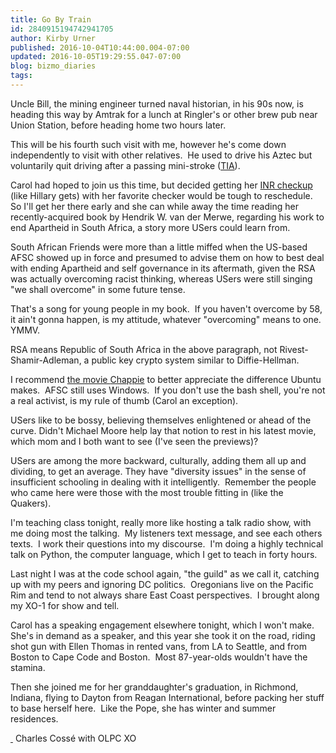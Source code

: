 ```yaml
---
title: Go By Train
id: 2840915194742941705
author: Kirby Urner
published: 2016-10-04T10:44:00.004-07:00
updated: 2016-10-05T19:29:55.047-07:00
blog: bizmo_diaries
tags: 
---
```


[](https://www.flickr.com/photos/kirbyurner/29372346763/in/dateposted-public/)

Uncle Bill, the mining engineer turned naval historian, in his 90s now, is heading this way by Amtrak for a lunch at Ringler's or other brew pub near Union Station, before heading home two hours later.

This will be his fourth such visit with me, however he's come down independently to visit with other relatives.  He used to drive his Aztec but voluntarily quit driving after a passing mini-stroke ([TIA](http://www.webmd.com/stroke/tc/transient-ischemic-attack-tia-topic-overview)).

Carol had hoped to join us this time, but decided getting her [INR checkup](http://www.webmd.com/dvt/tc/warfarin-and-vitamin-k-topic-overview) (like Hillary gets) with her favorite checker would be tough to reschedule.  So I'll get her there early and she can while away the time reading her recently-acquired book by Hendrik W. van der Merwe, regarding his work to end Apartheid in South Africa, a story more USers could learn from.

South African Friends were more than a little miffed when the US-based AFSC showed up in force and presumed to advise them on how to best deal with ending Apartheid and self governance in its aftermath, given the RSA was actually overcoming racist thinking, whereas USers were still singing "we shall overcome" in some future tense.

That's a song for young people in my book.  If you haven't overcome by 58, it ain't gonna happen, is my attitude, whatever "overcoming" means to one.  YMMV.

RSA means Republic of South Africa in the above paragraph, not Rivest-Shamir-Adleman, a public key crypto system similar to Diffie-Hellman.

I recommend [the movie ](http://worldgame.blogspot.com/2015/03/chappie-movie-review.html)[Chappie](http://worldgame.blogspot.com/2015/03/chappie-movie-review.html) to better appreciate the difference Ubuntu makes.  AFSC still uses Windows.  If you don't use the bash shell, you're not a real activist, is my rule of thumb (Carol an exception).

USers like to be bossy, believing themselves enlightened or ahead of the curve. Didn't Michael Moore help lay that notion to rest in his latest movie, which mom and I both want to see (I've seen the previews)?  

USers are among the more backward, culturally, adding them all up and dividing, to get an average. They have "diversity issues" in the sense of insufficient schooling in dealing with it intelligently.  Remember the people who came here were those with the most trouble fitting in (like the Quakers).

I'm teaching class tonight, really more like hosting a talk radio show, with me doing most the talking.  My listeners text message, and see each others texts.  I work their questions into my discourse.  I'm doing a highly technical talk on Python, the computer language, which I get to teach in forty hours.

Last night I was at the code school again, "the guild" as we call it, catching up with my peers and ignoring DC politics.  Oregonians live on the Pacific Rim and tend to not always share East Coast perspectives.  I brought along my XO-1 for show and tell. 

Carol has a speaking engagement elsewhere tonight, which I won't make.  She's in demand as a speaker, and this year she took it on the road, riding shot gun with Ellen Thomas in rented vans, from LA to Seattle, and from Boston to Cape Code and Boston.  Most 87-year-olds wouldn't have the stamina.

Then she joined me for her granddaughter's graduation, in Richmond, Indiana, flying to Dayton from Reagan International, before packing her stuff to base herself here.  Like the Pope, she has winter and summer residences.

[ ](https://www.flickr.com/photos/kirbyurner/29989347082/in/dateposted-public/)
Charles Cossé with OLPC XO